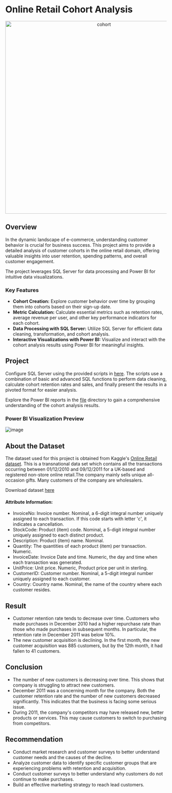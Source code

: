 # Online Retail Cohort Analysis
<p align="center">
<img src="https://assets.toptal.io/images?url=https%3A%2F%2Fbs-uploads.toptal.io%2Fblackfish-uploads%2Fcomponents%2Fblog_post_page%2Fcontent%2Fcover_image_file%2Fcover_image%2F685873%2Fretina_500x200_1203_Growing-Growth--Perform-Your-Own-Cohort-Analysis-with-This-Open-Source-Code_Newsletter-aac8aa0b429c29dd9b4dc0336c5eecd6.png" alt="cohort" width="600" />
</p>

## Overview
In the dynamic landscape of e-commerce, understanding customer behavior is crucial for business success. This project aims to provide a detailed analysis of customer cohorts in the online retail domain, offering valuable insights into user retention, spending patterns, and overall customer engagement.

The project leverages SQL Server for data processing and Power BI for intuitive data visualizations.

### Key Features
- **Cohort Creation:** Explore customer behavior over time by grouping them into cohorts based on their sign-up date.
- **Metric Calculation:** Calculate essential metrics such as retention rates, average revenue per user, and other key performance indicators for each cohort.
- **Data Processing with SQL Server:** Utilize SQL Server for efficient data cleaning, transformation, and cohort analysis.
- **Interactive Visualizations with Power BI:** Visualize and interact with the cohort analysis results using Power BI for meaningful insights.

## Project
Configure SQL Server using the provided scripts in [here](https://github.com/phuongnt00/Data-Analyst-Portfolio/blob/main/Online%20Retail%20Cohort%20Analysis/Online%20Retail.sql). The scripts use a combination of basic and advanced SQL functions to perform data cleaning, calculate cohort retention rates and sales, and finally present the results in a pivoted format for easier analysis.

Explore the Power BI reports in the [file](https://github.com/phuongnt00/Data-Analyst-Portfolio/blob/main/Online%20Retail%20Cohort%20Analysis/Online%20Retail%20Cohort%20Analysis.pbix) directory to gain a comprehensive understanding of the cohort analysis results.

### Power BI Visualization Preview
![image](https://github.com/phuongnt00/Data-Analyst-Portfolio/assets/134161283/fe7888ef-128e-41d1-948e-f96f29fd7c97)

## About the Dataset
The dataset used for this project is obtained from Kaggle's [Online Retail dataset](https://www.kaggle.com/datasets/tunguz/online-retail/data). This is a transnational data set which contains all the transactions occurring between 01/12/2010 and 09/12/2011 for a UK-based and registered non-store online retail.The company mainly sells unique all-occasion gifts. Many customers of the company are wholesalers.

Download dataset [here](https://github.com/phuongnt00/Data-Analyst-Portfolio/blob/main/Online%20Retail%20Cohort%20Analysis/Online_Retail.csv)

#### Attribute Information:
- InvoiceNo: Invoice number. Nominal, a 6-digit integral number uniquely assigned to each transaction. If this code starts with letter 'c', it indicates a cancellation.
- StockCode: Product (item) code. Nominal, a 5-digit integral number uniquely assigned to each distinct product.
- Description: Product (item) name. Nominal.
- Quantity: The quantities of each product (item) per transaction. Numeric.
- InvoiceDate: Invoice Date and time. Numeric, the day and time when each transaction was generated.
- UnitPrice: Unit price. Numeric, Product price per unit in sterling.
- CustomerID: Customer number. Nominal, a 5-digit integral number uniquely assigned to each customer.
- Country: Country name. Nominal, the name of the country where each customer resides.

## Result
- Customer retention rate tends to decrease over time. Customers who made purchases in December 2010 had a higher repurchase rate than those who made purchases in subsequent months. In particular, the retention rate in December 2011 was below 10%.
- The new customer acquisition is declining. In the first month, the new customer acquisition was 885 customers, but by the 12th month, it had fallen to 41 customers.
## Conclusion
- The number of new customers is decreasing over time. This shows that company is struggling to attract new customers.
- December 2011 was a concerning month for the company. Both the customer retention rate and the number of new customers decreased significantly. This indicates that the business is facing some serious issue.
- During 2011, the company's competitors may have released new, better products or services. This may cause customers to switch to purchasing from competitors.
## Recommendation
- Conduct market research and customer surveys to better understand customer needs and the causes of the decline.
- Analyze customer data to identify specific customer groups that are experiencing problems with retention and acquisition.
- Conduct customer surveys to better understand why customers do not continue to make purchases.
- Build an effective marketing strategy to reach lead customers.
